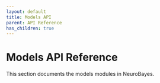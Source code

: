 ```yaml
---
layout: default
title: Models API
parent: API Reference
has_children: true
---
```


# Models API Reference

This section documents the models modules in NeuroBayes.

